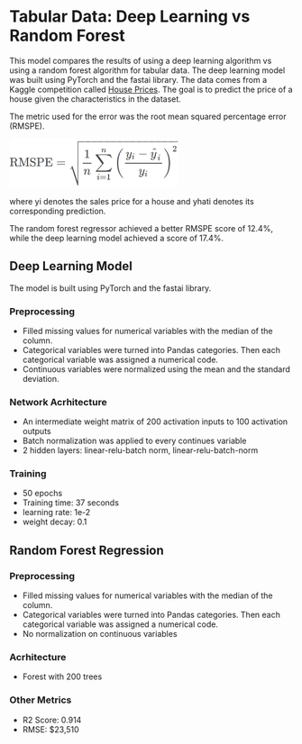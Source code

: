 # Tabular Data: Deep Learning vs Random Forest

This model compares the results of using a deep learning algorithm vs using a random forest algorithm for tabular data. The deep learning model was built using PyTorch and the fastai library. The data comes from a Kaggle competition called [House Prices](https://www.kaggle.com/c/house-prices-advanced-regression-techniques/data). The goal is to predict the price of a house given the characteristics in the dataset.

The metric used for the error was the root mean squared percentage error (RMSPE).

<img src="https://github.com/mlsmall/Deep-Learning-vs-Random-Forest/blob/master/RMSPE.png" width="300" />

where yi denotes the sales price for a house and yhati denotes its corresponding prediction. 

The random forest regressor achieved a better RMSPE score of 12.4%, while the deep learning model achieved a score of 17.4%.

## Deep Learning Model
The model is built using PyTorch and the fastai library. 

### Preprocessing
- Filled missing values for numerical variables with the median of the column.
- Categorical variables were turned into Pandas categories. Then each categorical variable was assigned a numerical code.
- Continuous variables were normalized using the mean and the standard deviation.

### Network Acrhitecture
- An intermediate weight matrix of 200 activation inputs to 100 activation outputs
- Batch normalization was applied to every continues variable
- 2 hidden layers: linear-relu-batch norm, linear-relu-batch-norm

### Training
- 50 epochs
- Training time: 37 seconds
- learning rate: 1e-2
- weight decay: 0.1

## Random Forest Regression

### Preprocessing
- Filled missing values for numerical variables with the median of the column.
- Categorical variables were turned into Pandas categories. Then each categorical variable was assigned a numerical code.
- No normalization on continuous variables

### Acrhitecture
- Forest with 200 trees


### Other Metrics
- R2 Score: 0.914
- RMSE: $23,510
